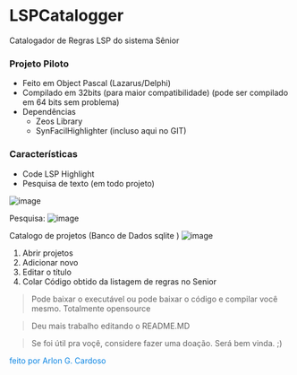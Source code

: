 # LSPCatalogger
Catalogador de Regras LSP do sistema Sênior

### Projeto Piloto
  - Feito em Object Pascal (Lazarus/Delphi)
  - Compilado em 32bits (para maior compatibilidade) (pode ser compilado em 64 bits sem problema)
   - Dependências
     - Zeos Library
     - SynFacilHighlighter (incluso aqui no GIT)
    
### Características
 - Code LSP Highlight
 - Pesquisa de texto (em todo projeto)
 
 ![image](https://github.com/user-attachments/assets/fd1b4820-de3c-4cc5-8792-f4d926665cc8)

Pesquisa:
![image](https://github.com/user-attachments/assets/6d272413-0d07-4a25-83f7-8305b7c20735)


Catalogo de projetos (Banco de Dados sqlite )
![image](https://github.com/user-attachments/assets/6e8bc219-e1b2-4240-a629-ae7d8b951d64)

 
 1. Abrir projetos
 2. Adicionar novo
 3. Editar o título
 4. Colar Código obtido da listagem de regras no Senior
  
  <blockquote>Pode baixar o executável ou pode baixar o código e compilar você mesmo. Totalmente opensource
</blockquote>
<blockquote>Deu mais trabalho editando o README.MD</blockquote>
<blockquote>Se foi útil pra voçê, considere fazer uma doação. Será bem vinda. ;)</blockquote>

<span style="color:#0984e3">feito por Arlon G. Cardoso</span>


  
  
